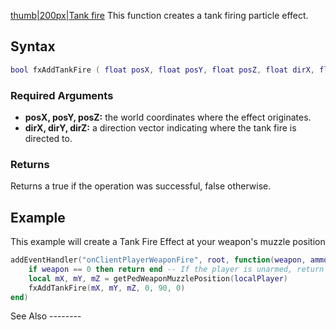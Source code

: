 [thumb|200px|Tank fire](/docs/image:fxtankfire.png.md "wikilink") This function creates a tank firing particle effect.

Syntax
------

``` lua
bool fxAddTankFire ( float posX, float posY, float posZ, float dirX, float dirY, float dirZ )
```

### Required Arguments

-   **posX, posY, posZ:** the world coordinates where the effect originates.
-   **dirX, dirY, dirZ:** a direction vector indicating where the tank fire is directed to.

### Returns

Returns a true if the operation was successful, false otherwise.

Example
-------

<section name="Client" class="client" show="true">
This example will create a Tank Fire Effect at your weapon's muzzle position

``` lua
addEventHandler("onClientPlayerWeaponFire", root, function(weapon, ammo, ammoInClip, hitX, hitY, hitZ, hitElement)
    if weapon == 0 then return end -- If the player is unarmed, return end.
    local mX, mY, mZ = getPedWeaponMuzzlePosition(localPlayer)
    fxAddTankFire(mX, mY, mZ, 0, 90, 0)
end)
```

</section>
See Also
--------
